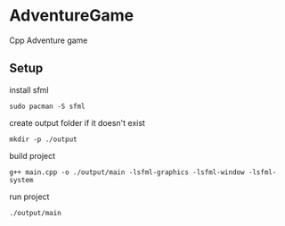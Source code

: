 # AdventureGame

Cpp Adventure game

## Setup

install sfml

```shell
sudo pacman -S sfml
```

create output folder if it doesn't exist

```shell
mkdir -p ./output 
```

build project

```shell
g++ main.cpp -o ./output/main -lsfml-graphics -lsfml-window -lsfml-system
```

run project

```shell
./output/main
```